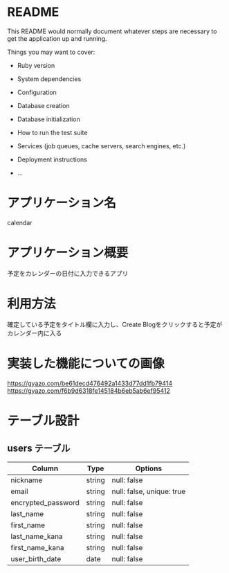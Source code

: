 # README

This README would normally document whatever steps are necessary to get the
application up and running.

Things you may want to cover:

* Ruby version

* System dependencies

* Configuration

* Database creation

* Database initialization

* How to run the test suite

* Services (job queues, cache servers, search engines, etc.)

* Deployment instructions

* ...

# アプリケーション名

calendar

# アプリケーション概要

予定をカレンダーの日付に入力できるアプリ

# 利用方法

確定している予定をタイトル欄に入力し、Create Blogをクリックすると予定がカレンダー内に入る

# 実装した機能についての画像

https://gyazo.com/be61decd476492a1433d77dd1fb79414
https://gyazo.com/f6b9d6318fe145184b6eb5ab6ef95412

# テーブル設計

## users テーブル

| Column             | Type   | Options                   |
| ------------------ | ------ | -----------               |
| nickname           | string | null: false               |
| email              | string | null: false, unique: true |
| encrypted_password | string | null: false               |
| last_name          | string | null: false               |
| first_name         | string | null: false               |
| last_name_kana     | string | null: false               |
| first_name_kana    | string | null: false               |
| user_birth_date    | date   | null: false               |
